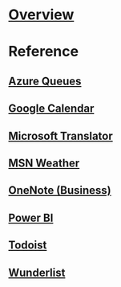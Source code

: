# [Overview](overview.md)

# Reference

## [Azure Queues](AzureQueues/index.md)

## [Google Calendar](GoogleCalendar/index.md)

## [Microsoft Translator](MicrosoftTranslator/index.md)

## [MSN Weather](MsnWeather/index.md)

## [OneNote (Business)](OneNote/index.md)

## [Power BI](PowerBI/index.md)

## [Todoist](Todoist/index.md)

## [Wunderlist](Wunderlist/index.md)
